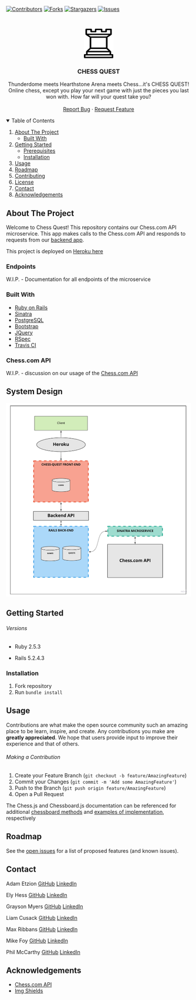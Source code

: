 <!-- PROJECT SHIELDS -->
[![Contributors][contributors-shield]][contributors-url]
[![Forks][forks-shield]][forks-url]
[![Stargazers][stars-shield]][stars-url]
[![Issues][issues-shield]][issues-url]

<!-- PROJECT LOGO -->
<br />
<p align="center">
  <a href="https://github.com/chessquest/chess-quest-api">
    <img src="app/assets/images/pngwing.com.png" alt="Chess Quest Logo" width="80" height="80">
  </a>

  <h3 align="center">CHESS QUEST</h3>

  <p align="center">
    Thunderdome meets Hearthstone Arena meets Chess...it's CHESS QUEST! Online chess, except you play your next game with just the pieces you last won with. How far will your quest take you?
    <br />
    <br />
    <!-- <a href="https://github.com/othneildrew/Best-README-Template">View Demo</a> -->
    <!-- · -->
    <a href="https://github.com/chessquest/chessquest-api/issues">Report Bug</a>
    ·
    <a href="https://github.com/chessquest/chessquest-api/issues">Request Feature</a>
  </p>
</p>

<!-- TABLE OF CONTENTS -->
<details open="open">
  <summary>Table of Contents</summary>
  <ol>
    <li>
      <a href="#about-the-project">About The Project</a>
      <ul>
        <li><a href="#built-with">Built With</a></li>
      </ul>
    </li>
    <li>
      <a href="#getting-started">Getting Started</a>
      <ul>
        <li><a href="#prerequisites">Prerequisites</a></li>
        <li><a href="#installation">Installation</a></li>
      </ul>
    </li>
    <li><a href="#usage">Usage</a></li>
    <li><a href="#roadmap">Roadmap</a></li>
    <li><a href="#contributing">Contributing</a></li>
    <li><a href="#license">License</a></li>
    <li><a href="#contact">Contact</a></li>
    <li><a href="#acknowledgements">Acknowledgements</a></li>
  </ol>
</details>

<!-- ABOUT THE PROJECT -->
## About The Project

<!-- [![Product Name Screen Shot][product-screenshot]](https://example.com) -->

Welcome to Chess Quest! This repository contains our Chess.com API microservice. This app makes calls to the Chess.com API and responds to requests from our [backend app](https://github.com/chessquest/chess-quest).

This project is deployed on [Heroku here](https://chess-quest.herokuapp.com)

### Endpoints

W.I.P. - Documentation for all endpoints of the microservice

### Built With

* [Ruby on Rails](https://rubyonrails.org/)
* [Sinatra](http://sinatrarb.com/)
* [PostgreSQL](https://www.postgresql.org/)
* [Bootstrap](https://getbootstrap.com/)
* [JQuery](https://jquery.com/)
* [RSpec](https://github.com/rspec/rspec-rails)
* [Travis CI](https://travis-ci.com/)

### Chess.com API

W.I.P. - discussion on our usage of the [Chess.com API](https://www.chess.com/news/view/published-data-api)

<!-- SYSTEM DESIGN -->
## System Design

![Architecture](app/assets/images/architecture.jpg)

<!-- GETTING STARTED -->
## Getting Started

###### Versions

- Ruby 2.5.3

- Rails 5.2.4.3


### Installation

1. Fork repository
2. Run `bundle install`

<!-- USAGE EXAMPLES -->
## Usage

Contributions are what make the open source community such an amazing place to be learn, inspire, and create. Any contributions you make are **greatly appreciated**. We hope that users provide input to improve their experience and that of others.

###### Making a Contribution
1. Create your Feature Branch (`git checkout -b feature/AmazingFeature`)
2. Commit your Changes (`git commit -m 'Add some AmazingFeature'`)
3. Push to the Branch (`git push origin feature/AmazingFeature`)
4. Open a Pull Request

The Chess.js and Chessboard.js documentation can be referenced for additional [chessboard methods](https://github.com/jhlywa/chess.js/) and [examples of implementation](https://chessboardjs.com/docs), respectively

<!-- ROADMAP -->
## Roadmap

See the [open issues](https://github.com/chessquest/chess-api/issues) for a list of proposed features (and known issues).

<!-- CONTACT -->
## Contact

Adam Etzion [GitHub](https://github.com/aetzion1) [LinkedIn](https://www.linkedin.com/in/adametzion/)

Ely Hess [GitHub](https://github.com/elyhess) [LinkedIn](https://www.linkedin.com/in/ely-hess/)

Grayson Myers [GitHub](https://github.com/graymyers) [LinkedIn](https://www.linkedin.com/in/grayson-myers-285926165/)

Liam Cusack [GitHub](https://github.com/liamcusack) [LinkedIn](https://www.linkedin.com/in/liam-cusack-6a9a0a169/)

Max Ribbans [GitHub](https://github.com/ribbansmax) [LinkedIn](https://www.linkedin.com/in/max-ribbans-46b276156/)

Mike Foy [GitHub](https://github.com/foymikek) [LinkedIn](https://www.linkedin.com/in/michael-foy-707ba7b4/)

Phil McCarthy [GitHub](https://github.com/philmccarthy) [LinkedIn](https://www.linkedin/in/pjmcc)

<!-- ACKNOWLEDGEMENTS -->
## Acknowledgements
* [Chess.com API](https://www.chess.com/news/view/published-data-api)
* [Img Shields](https://shields.io)

<!-- MARKDOWN LINKS & IMAGES -->
<!-- https://www.markdownguide.org/basic-syntax/#reference-style-links -->
[contributors-shield]: https://img.shields.io/github/contributors/chessquest/chess-api.svg?style=for-the-badge
[contributors-url]: https://github.com/chessquest/chess-quest-api/graphs/contributors
[forks-shield]: https://img.shields.io/github/forks/chessquest/chess-api.svg?style=for-the-badge
[forks-url]: https://github.com/chessquest/chess-api/network/members
[stars-shield]: https://img.shields.io/github/stars/chessquest/chess-api.svg?style=for-the-badge
[stars-url]: https://github.com/chessquest/chess-api/stargazers
[issues-shield]: https://img.shields.io/github/issues/chessquest/chess-api.svg?style=for-the-badge
[issues-url]: https://github.com/chessquest/chess-api/issues
<!-- [product-screenshot]: images/screenshot.png -->
